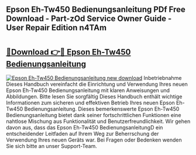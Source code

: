 ## Epson Eh-Tw450 Bedienungsanleitung PDf Free Download - Part-zOd Service Owner Guide - User Repair Edition n4TAm

# <h2><a href="http://df1jxmm.blite.top/?on=Epson+Eh-Tw450+Bedienungsanleitung">🔗Download 👉🔴 Epson Eh-Tw450 Bedienungsanleitung</a></h2>

[![Epson Eh-Tw450 Bedienungsanleitung new download](https://i.imgur.com/lujVjoI.png)](http://df1jxmm.blite.top/?on=Epson+Eh-Tw450+Bedienungsanleitung)
Inbetriebnahme Dieses Handbuch vereinfacht die Einrichtung und Verwendung Ihres neuen Epson Eh-Tw450 Bedienungsanleitung mit klaren Anweisungen und Abbildungen. Bitte lesen Sie sorgfältig Dieses Handbuch enthält wichtige Informationen zum sicheren und effektiven Betrieb Ihres neuen Epson Eh-Tw450 Bedienungsanleitung. Dieses bemerkenswerte Epson Eh-Tw450 Bedienungsanleitung bietet dank seiner fortschrittlichen Funktionen eine nahtlose Mischung aus Funktionalität und Benutzerfreundlichkeit. Wir gehen davon aus, dass das Epson Eh-Tw450 BedienungsanleitungD ein entscheidender Leitfaden auf Ihrem Weg zur Beherrschung der Verwendung Ihres neuen Geräts war. Bei Fragen oder Bedenken wenden Sie sich bitte an unser Support-Team.
